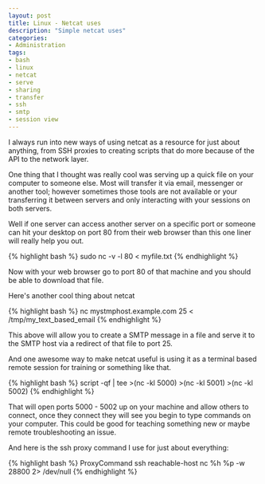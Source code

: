 ```yaml
---
layout: post
title: Linux - Netcat uses
description: "Simple netcat uses"
categories:
- Administration
tags:
- bash
- linux
- netcat
- serve
- sharing
- transfer
- ssh
- smtp
- session view
---
```

<p>I always run into new ways of using netcat as a resource for just about anything, from SSH proxies to creating scripts that do more because of the API to the network layer.</p>

<p>One thing that I thought was really cool was serving up a quick file on your computer to someone else.  Most will transfer it via email, messenger or another tool; however sometimes those tools are not available or your transferring it between servers and only interacting with your sessions on both servers.</p>

<p>Well if one server can access another server on a specific port or someone can hit your desktop on port 80 from their web browser than this one liner will really help you out.</p>

{% highlight bash %}
sudo nc -v -l 80 < myfile.txt
{% endhighlight %}

<p>Now with your web browser go to port 80 of that machine and you should be able to download that file.</p>
<p>Here's another cool thing about netcat</p>

{% highlight bash %}
nc mystmphost.example.com 25 < /tmp/my_text_based_email
{% endhighlight %}

<p>This above will allow you to create a SMTP message in a file and serve it to the SMTP host via a redirect of that file to port 25.</p>
<p>And one awesome way to make netcat useful is using it as a terminal based remote session for training or something like that.</p>

{% highlight bash %}
script -qf | tee >(nc -kl 5000) >(nc -kl 5001) >(nc -kl 5002)
{% endhighlight %}

<p>That will open ports 5000 - 5002 up on your machine and allow others to connect, once they connect they will see you begin to type commands on your computer.  This could be good for teaching something new or maybe remote troubleshooting an issue.</p>
<p>And here is the ssh proxy command I use for just about everything:</p>

{% highlight bash %}
ProxyCommand ssh reachable-host nc %h %p -w 28800 2> /dev/null
{% endhighlight %}

